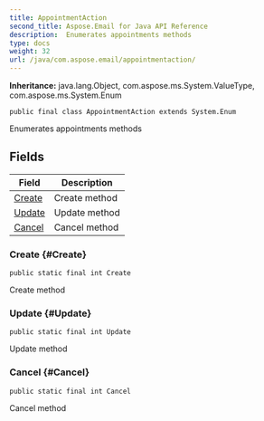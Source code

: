 ```yaml
---
title: AppointmentAction
second_title: Aspose.Email for Java API Reference
description:  Enumerates appointments methods
type: docs
weight: 32
url: /java/com.aspose.email/appointmentaction/
---
```

**Inheritance:**
java.lang.Object, com.aspose.ms.System.ValueType, com.aspose.ms.System.Enum
```
public final class AppointmentAction extends System.Enum
```

Enumerates appointments methods
## Fields

| Field | Description |
| --- | --- |
| [Create](#Create) | Create method |
| [Update](#Update) | Update method |
| [Cancel](#Cancel) | Cancel method |
### Create {#Create}
```
public static final int Create
```


Create method

### Update {#Update}
```
public static final int Update
```


Update method

### Cancel {#Cancel}
```
public static final int Cancel
```


Cancel method

